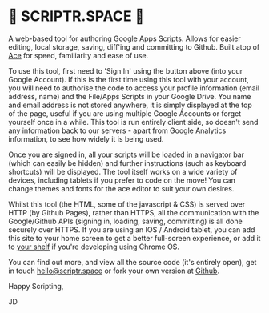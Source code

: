
🐧 SCRIPTR.SPACE 🐧
===================
A web-based tool for authoring Google Apps Scripts. Allows for easier editing, local storage, saving, diff'ing and committing to Github. Built atop of [Ace][1] for speed, familiarity and ease of use.

To use this tool, first need to 'Sign In' using the button above (into your Google Account). If this is the first time using this tool with your account, you will need to authorise the code to access your profile information (email address, name) and the File/Apps Scripts in your Google Drive. You name and email address is not stored anywhere, it is simply displayed at the top of the page, useful if you are using multiple Google Accounts or forget yourself once in a while. This tool is run entirely client side, so doesn't send any information back to our servers - apart from Google Analytics information, to see how widely it is being used.

Once you are signed in, all your scripts will be loaded in a navigator bar (which can easily be hidden) and further instructions (such as keyboard shortcuts) will be displayed. The tool itself works on a wide variety of devices, including tablets if you prefer to code on the move! You can change themes and fonts for the ace editor to suit your own desires.

Whilst this tool (the HTML, some of the javascript & CSS) is served over HTTP (by Github Pages), rather than HTTPS, all the communication with the Google/Github APIs (signing in, loading, saving, committing) is all done securely over HTTPS. If you are using an IOS / Android tablet, you can add this site to your home screen to get a better full-screen experience, or add it to [your shelf][3] if you're developing using Chrome OS.

You can find out more, and view all the source code (it's entirely open), get in touch [hello@scriptr.space][4] or fork your own version at [Github][2].

Happy Scripting,

JD

  [1]: https://ace.c9.io/ "Ace - The high performance code editor for the web"
  [2]: https://github.com/scriptr-space/scriptr-space.github.io "Scriptr.space on Github"
  [3]: https://support.google.com/chrome_webstore/answer/3060053
  [4]: hello@scriptr.space